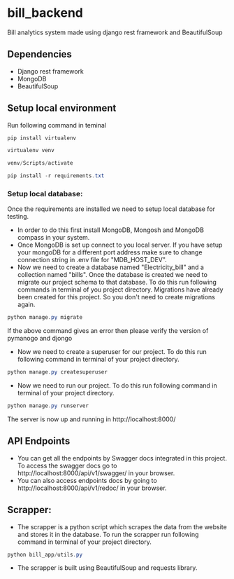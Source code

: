 # bill_backend
Bill analytics system made using django rest framework and BeautifulSoup

## Dependencies
* Django rest framework
* MongoDB
* BeautifulSoup

## Setup local environment
Run following command in teminal
```powershell
pip install virtualenv

virtualenv venv

venv/Scripts/activate

pip install -r requirements.txt
```
### Setup local database:
Once the requirements are installed we need to setup local database for testing. 
* In order to do this first install MongoDB, Mongosh and MongoDB compass in your system. 
* Once MongoDB is set up connect to you local server. If you have setup your mongoDB for a different port address make sure to change connection string in .env file for "MDB_HOST_DEV".
* Now we need to create a database named "Electricity_bill" and a collection named "bills". Once the database is created we need to migrate our project schema to that database. To do this run following commands in terminal of you project directory. Migrations have already been created for this project. So you don't need to create migrations again.
```powershell
python manage.py migrate
```
If the above command gives an error then please verify the version of pymanogo and djongo
* Now we need to create a superuser for our project. To do this run following command in terminal of your project directory.
```powershell
python manage.py createsuperuser
```
* Now we need to run our project. To do this run following command in terminal of your project directory.
```powershell
python manage.py runserver
```
The server is now up and running in http://localhost:8000/

## API Endpoints
* You can get all the endpoints by Swagger docs integrated in this project. To access the swagger docs go to http://localhost:8000/api/v1/swagger/ in your browser.
* You can also access endpoints docs by going to http://localhost:8000/api/v1/redoc/ in your browser.

## Scrapper:
* The scrapper is a python script which scrapes the data from the website and stores it in the database. To run the scrapper run following command in terminal of your project directory.
```powershell
python bill_app/utils.py
```
* The scrapper is built using BeautifulSoup and requests library. 

